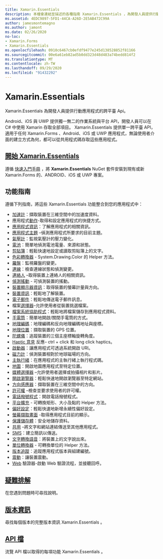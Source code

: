 ```yaml
---
title: Xamarin.Essentials
description: 本檔會連結至描述的各種指南 Xamarin.Essentials ，為開發人員提供行動應用程式的跨平臺 api。
ms.assetid: 4EDC9897-5FD1-44CA-A26D-2E5AB472C99A
author: jamesmontemagno
ms.author: jamont
ms.date: 02/26/2020
no-loc:
- Xamarin.Forms
- Xamarin.Essentials
ms.openlocfilehash: 0910c6467cb0efdf9477e245d138528852f81166
ms.sourcegitcommit: 00e6a61eb82ad5b0dd323d48d483a74bedd814f2
ms.translationtype: MT
ms.contentlocale: zh-TW
ms.lasthandoff: 09/29/2020
ms.locfileid: "91432292"
---
```

# Xamarin.Essentials

Xamarin.Essentials 為開發人員提供行動應用程式的跨平臺 Api。

Android、iOS 與 UWP 提供獨一無二的作業系統與平台 API，開發人員可以在 C# 中使用 Xamarin 存取全部項目。 Xamarin.Essentials 提供單一跨平臺 API，適用于任何 Xamarin.Forms 、Android、iOS 或 UWP 應用程式，無論使用者介面的建立方式為何，都可以從共用程式碼存取這些應用程式。

## <a name="get-started-with-no-locxamarinessentials"></a>[開始 Xamarin.Essentials](get-started.md?context=xamarin/xamarin-forms)

遵循 [快速入門手冊](get-started.md) ，將 **Xamarin.Essentials** NuGet 套件安裝到現有或新 Xamarin.Forms 的、ANDROID、iOS 或 UWP 專案。

## <a name="feature-guides"></a>功能指南

遵循下列指南，將這些 Xamarin.Essentials 功能整合到您的應用程式中：

* [加速計](accelerometer.md?context=xamarin/xamarin-forms)：擷取裝置在三維空間中的加速度資料。
* 應用程式[動作](app-actions.md?context=xamarin/xamarin-forms)-取得和設定應用程式的快捷方式。
* [應用程式資訊](app-information.md?context=xamarin/xamarin-forms)：了解應用程式的相關資訊。
* [應用程式主題](app-theme.md?context=xamarin/xamarin-forms) –偵測應用程式所要求的目前主題。
* [氣壓計](barometer.md?context=xamarin/xamarin-forms)：監視氣壓計的壓力變化。
* [電池](battery.md?context=xamarin/xamarin-forms)：簡單地偵測電池電量、來源和狀態。
* [剪貼簿](clipboard.md?context=xamarin/xamarin-forms)：輕鬆快速地設定或讀取剪貼簿上的文字。
* [色彩轉換器](color-converters.md?context=xamarin/xamarin-forms) - System.Drawing.Color 的 Helper 方法。
* [羅盤](compass.md?context=xamarin/xamarin-forms)：監視羅盤的變更。
* [連線](connectivity.md?context=xamarin/xamarin-forms)：檢查連線狀態和偵測變更。
* [連絡人](contacts.md?context=xamarin/xamarin-forms) –取得裝置上連絡人的相關資訊。
* [偵測搖動](detect-shake.md?context=xamarin/xamarin-forms) - 可偵測裝置的搖動。
* [裝置顯示器資訊](device-display.md?context=xamarin/xamarin-forms)：取得裝置的螢幕計量與方向。
* [裝置資訊](device-information.md?context=xamarin/xamarin-forms)：輕鬆地了解裝置。
* [電子郵件](email.md?context=xamarin/xamarin-forms)：輕鬆地傳送電子郵件訊息。
* 檔案[選擇器](file-picker.md?context=xamarin/xamarin-forms)–允許使用者從裝置挑選檔案。
* [檔案系統協助程式](file-system-helpers.md?context=xamarin/xamarin-forms)：輕鬆地將檔案儲存到應用程式資料。
* [手電筒](flashlight.md?context=xamarin/xamarin-forms)：簡單地開啟/關閉手電筒的方式。
* [地理編碼](geocoding.md?context=xamarin/xamarin-forms)：地理編碼和反向地理編碼地址與座標。
* [地理位置](geolocation.md?context=xamarin/xamarin-forms)：擷取裝置的 GPS 位置。
* [陀螺儀](gyroscope.md?context=xamarin/xamarin-forms)：追蹤裝置的三個主座標軸旋轉角度。
* [Haptic 意見](haptic-feedback.md?context=xamarin/xamarin-forms) 反應– ctrl + click 和 long click haptics。
* [啟動器](launcher.md?context=xamarin/xamarin-forms)：讓應用程式可透過系統開啟 URI。
* [磁力計](magnetometer.md?context=xamarin/xamarin-forms)：偵測裝置相對於地球磁場的方向。
* [主執行緒](main-thread.md?content=xamarin/xamarin-forms)：在應用程式的主執行緒上執行程式碼。
* [地圖](maps.md?content=xamarin/xamarin-forms)：開啟地圖應用程式至特定位置。
* [媒體選擇器](media-picker.md?context=xamarin/xamarin-forms) –允許使用者選擇或拍攝相片和影片。
* [開啟瀏覽器](open-browser.md?context=xamarin/xamarin-forms)：輕鬆快速地開啟瀏覽器至特定網站。
* [方向感應器](orientation-sensor.md?context=xamarin/xamarin-forms)：擷取裝置在三維空間中的方向。
* [許可權](permissions.md?context=xamarin/xamarin-forms) –檢查並要求使用者的許可權。
* [電話撥號程式](phone-dialer.md?context=xamarin/xamarin-forms)：開啟電話撥號程式。
* [平台擴充](platform-extensions.md?context=xamarin/xamarin-forms) - 可轉換矩形、大小及點的 Helper 方法。
* [偏好設定](preferences.md?context=xamarin/xamarin-forms)：輕鬆快速地新增永續性偏好設定。
* [螢幕擷取畫面](Screenshot.md?context=xamarin/xamarin-forms) -取得應用程式目前的顯示。
* [保護儲存體](secure-storage.md?context=xamarin/xamarin-forms)：安全地儲存資料。
* [共用](share.md?context=xamarin/xamarin-forms) –將文字和網站連結傳送至其他應用程式。
* [SMS](sms.md?context=xamarin/xamarin-forms)：建立簡訊以傳送。
* [文字轉換語音](text-to-speech.md?context=xamarin/xamarin-forms)：將裝置上的文字說出來。
* [單位轉換器](unit-converters.md?context=xamarin/xamarin-forms) - 可轉換單位的 Helper 方法。
* [版本追蹤](version-tracking.md?context=xamarin/xamarin-forms)：追蹤應用程式版本與組建編號。
* [震動](vibrate.md?context=xamarin/xamarin-forms)：讓裝置震動。
* [Web](web-authenticator.md?context=xamarin/xamarin-forms) 驗證器-啟動 Web 驗證流程，並接聽回呼。

## <a name="troubleshooting"></a>[疑難排解](troubleshooting.md?context=xamarin/xamarin-forms)

在您遇到問題時可尋找說明。

## <a name="release-notes"></a>[版本資訊](/xamarin/essentials/release-notes/)

尋找每個版本的完整版本資訊 Xamarin.Essentials 。

## <a name="api-documentation"></a>[API 檔](xref:Xamarin.Essentials)

流覽 API 檔以取得的每項功能 Xamarin.Essentials 。